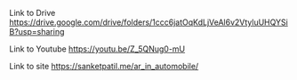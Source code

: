 Link to Drive
https://drive.google.com/drive/folders/1ccc6jatOqKdLjVeAl6v2VtyluUHQYSiB?usp=sharing

Link to Youtube
https://youtu.be/Z_5QNug0-mU

Link to site
https://sanketpatil.me/ar_in_automobile/
